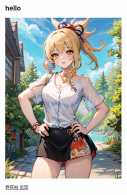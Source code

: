 ## hello

<a href="https://sp21.datastructur.es/materials/proj/proj0/proj0"><img src="yoimiya.jpg" alt="hhhh" title="trial" style="zoom:50%;" /></a>

[卷死啦](https://www.coursera.org/learn/algorithms-part1/home/week/1 "Algorithm")
[实现](https://algs4.cs.princeton.edu/code/ "Implement")

